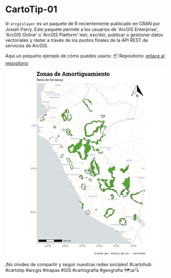 # CartoTip-01
🌐 `arcgislayer` es un paquete de R recientemente publicado en CRAN por Josiah Parry. Este paquete permite a los usuarios de 'ArcGIS Enterprise', 'ArcGIS Online' o 'ArcGIS Platform' leer, escribir, publicar o gestionar datos vectoriales y ráster a través de los puntos finales de la API REST de servicios de ArcGIS.

Aquí un pequeño ejemplo de cómo puedes usarlo:
📦 Repositorio: [enlace al repositorio](https://github.com/cartohub/cartotip)

![](cartotip-01.png)

¡No olvides de compartir y seguir nuestras redes sociales!
#cartohub #cartotip #arcgis #mapas #GIS #cartografia #geografia 🗺️📊🔍